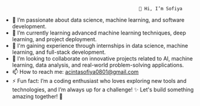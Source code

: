                                                       👋 Hi, I’m Sofiya

- 👀 I’m passionate about data science, machine learning, and software development.
- 🌱 I’m currently learning advanced machine learning techniques, deep learning, and project deployment.
- 💼 I'm gaining experience through internships in data science, machine learning, and full-stack development.
- 💞️ I’m looking to collaborate on innovative projects related to AI, machine learning, data analysis, and real-world problem-solving applications.
- 📫 How to reach me: acintasofiya0801@gmail.com 
- ⚡ Fun fact: I’m a coding enthusiast who loves exploring new tools and technologies, and I’m always up for a challenge!
  ✨ Let's build something amazing together! 🚀

<!---
Sofiyashaw/Sofiyashaw is a ✨ special ✨ repository because its `README.md` (this file) appears on your GitHub profile.
You can click the Preview link to take a look at your changes.
--->

